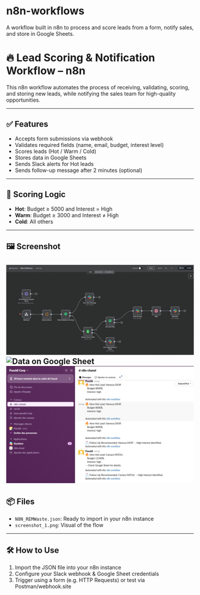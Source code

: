 # n8n-workflows
A workflow built in n8n to process and score leads from a form, notify sales, and store in Google Sheets.

# 🔥 Lead Scoring & Notification Workflow – n8n

This n8n workflow automates the process of receiving, validating, scoring, and storing new leads, while notifying the sales team for high-quality opportunities.

---

## ✅ Features

- Accepts form submissions via webhook
- Validates required fields (name, email, budget, interest level)
- Scores leads (Hot / Warm / Cold)
- Stores data in Google Sheets
- Sends Slack alerts for Hot leads
- Sends follow-up message after 2 minutes (optional)

---

## 🧠 Scoring Logic

- **Hot**: Budget ≥ 5000 and Interest = High  
- **Warm**: Budget ≥ 3000 and Interest ≠ High  
- **Cold**: All others

---

## 🖼️ Screenshot

![Workflow Diagram](screenshot_1.png)
![Data on Google Sheet](Screenshot_GoogleSheet.png)
![ALert on Slack](Screenshot_Slack.png)
---

## 📦 Files

- `N8N_REMWaste.json`: Ready to import in your n8n instance
- `screenshot_1.png`: Visual of the flow

---

## 🛠️ How to Use

1. Import the JSON file into your n8n instance
2. Configure your Slack webhook & Google Sheet credentials
3. Trigger using a form (e.g. HTTP Requests) or test via Postman/webhook.site

